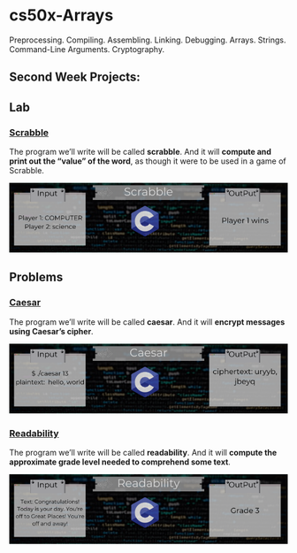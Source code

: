 # cs50x-Arrays
Preprocessing. Compiling. Assembling. Linking. Debugging. Arrays. Strings. Command-Line Arguments. Cryptography.

## Second Week Projects:

## Lab

### [Scrabble](https://github.com/Henalecam/cs50x-Arrays/tree/main/scrabble)

The program we’ll write will be called **scrabble**. And it will **compute and print out the “value” of the word**, as though it were to be used in a game of Scrabble.

![image showing input and the output of the scrabble program](./git-content/Scrabble.png)

## Problems

### [Caesar](https://github.com/Henalecam/cs50x-Arrays/tree/main/caesar)

The program we’ll write will be called **caesar**. And it will **encrypt messages using Caesar’s cipher**.

![image showing input and the output of the caesar program](./git-content/Caesar.png)

### [Readability](https://github.com/Henalecam/cs50x-Arrays/tree/main/readability)

The program we’ll write will be called **readability**. And it will **compute the approximate grade level needed to comprehend some text**.

![image showing input and the output of the readability program](./git-content/Readability.png)
